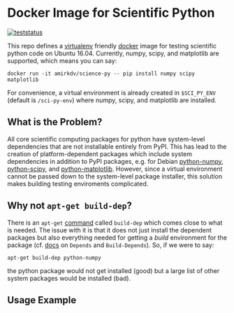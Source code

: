Docker Image for Scientific Python
==================================

[![teststatus](https://circleci.com/gh/amirkdv/docker-science-py.svg?style=shield)](https://circleci.com/gh/amirkdv/docker-science-py)

This repo defines a [virtualenv](http://docs.python-guide.org/en/latest/dev/virtualenvs/) friendly [docker](https://docs.docker.com/) image for testing scientific python code on Ubuntu 16.04. Currently, numpy, scipy, and matplotlib are supported, which means you can say:

```
docker run -it amirkdv/science-py -- pip install numpy scipy matplotlib
```

For convenience, a virtual environment is already created in `$SCI_PY_ENV` (default is `/sci-py-env`) where numpy, scipy, and matplotlib are installed.

What is the Problem?
--------------------

All core scientific computing packages for python have system-level dependencies that are not installable entirely from PyPI. This has lead to the creation of platform-dependent packages which include system dependencies in addition to PyPI packages, e.g. for Debian [python-numpy](https://packages.debian.org/python-numpy), [python-scipy](https://packages.debian.org/python-scipy), and [python-matplotlib](https://packages.debian.org/python-matplotlib).  However, since a virtual environment cannot be passed down to the system-level package installer, this solution makes building testing enviroments complicated.

Why not `apt-get build-dep`?
----------------------------

There is an `apt-get` [command](http://linux.die.net/man/8/apt-get) called `build-dep` which comes close to what is needed. The issue with it is that it does not just install the dependent packages but also everything needed for getting a *build* environment for the package (cf.  [docs](https://www.debian.org/doc/debian-policy/ch-relationships.html) on `Depends` and `Build-Depends`). So, if we were to say:

```
apt-get build-dep python-numpy
```

the python package would not get installed (good) but a large list of other system packages would be installed (bad).

Usage Example
------------
